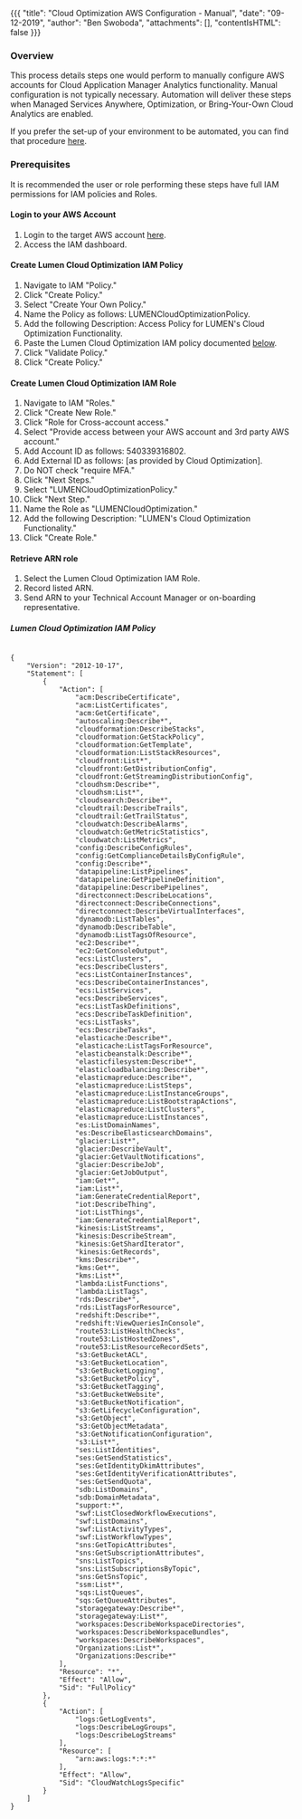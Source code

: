 {{{
  "title": "Cloud Optimization AWS Configuration - Manual",
  "date": "09-12-2019",
  "author": "Ben Swoboda",
  "attachments": [],
  "contentIsHTML": false
}}}

### Overview
This process details steps one would perform to manually configure AWS accounts for Cloud Application Manager Analytics functionality. Manual configuration is not typically necessary. Automation will deliver these steps when Managed Services Anywhere, Optimization, or Bring-Your-Own Cloud Analytics are enabled.

If you prefer the set-up of your environment to be automated, you can find that procedure [here](CloudApplicationManagerAnalyticsAWSSetup.md).

### Prerequisites
It is recommended the user or role performing these steps have full IAM permissions for IAM policies and Roles.

#### Login to your AWS Account
1. Login to the target AWS account [here](https://console.aws.amazon.com/iam).
2. Access the IAM dashboard.

#### Create Lumen Cloud Optimization IAM Policy
1. Navigate to IAM "Policy."
2. Click "Create Policy."
3. Select "Create Your Own Policy."
4. Name the Policy as follows: LUMENCloudOptimizationPolicy.
5. Add the following Description: Access Policy for LUMEN's Cloud Optimization Functionality.
6. Paste the Lumen Cloud Optimization IAM policy documented [below](#lumen-cloud-optimization-iam-policy).
7. Click "Validate Policy."
8. Click "Create Policy."

#### Create Lumen Cloud Optimization IAM Role
1. Navigate to IAM "Roles."
2. Click "Create New Role."
3. Click "Role for Cross-account access."
4. Select "Provide access between your AWS account and 3rd party AWS account."
5. Add Account ID as follows: 540339316802.
6. Add External ID as follows: [as provided by Cloud Optimization].
7. Do NOT check "require MFA."
8. Click "Next Steps."
9. Select "LUMENCloudOptimizationPolicy."
10. Click "Next Step."
11. Name the Role as "LUMENCloudOptimization."
12. Add the following Description: "LUMEN's Cloud Optimization Functionality."
13. Click "Create Role."

#### Retrieve ARN role
1. Select the Lumen Cloud Optimization IAM Role.
2. Record listed ARN.
3. Send ARN to your Technical Account Manager or on-boarding representative.


##### Lumen Cloud Optimization IAM Policy

```

{
    "Version": "2012-10-17",
    "Statement": [
        {
            "Action": [
                "acm:DescribeCertificate",
                "acm:ListCertificates",
                "acm:GetCertificate",
                "autoscaling:Describe*",
                "cloudformation:DescribeStacks",
                "cloudformation:GetStackPolicy",
                "cloudformation:GetTemplate",
                "cloudformation:ListStackResources",
                "cloudfront:List*",
                "cloudfront:GetDistributionConfig",
                "cloudfront:GetStreamingDistributionConfig",
                "cloudhsm:Describe*",
                "cloudhsm:List*",
                "cloudsearch:Describe*",
                "cloudtrail:DescribeTrails",
                "cloudtrail:GetTrailStatus",
                "cloudwatch:DescribeAlarms",
                "cloudwatch:GetMetricStatistics",
                "cloudwatch:ListMetrics",
                "config:DescribeConfigRules",
                "config:GetComplianceDetailsByConfigRule",
                "config:Describe*",
                "datapipeline:ListPipelines",
                "datapipeline:GetPipelineDefinition",
                "datapipeline:DescribePipelines",
                "directconnect:DescribeLocations",
                "directconnect:DescribeConnections",
                "directconnect:DescribeVirtualInterfaces",
                "dynamodb:ListTables",
                "dynamodb:DescribeTable",
                "dynamodb:ListTagsOfResource",
                "ec2:Describe*",
                "ec2:GetConsoleOutput",
                "ecs:ListClusters",
                "ecs:DescribeClusters",
                "ecs:ListContainerInstances",
                "ecs:DescribeContainerInstances",
                "ecs:ListServices",
                "ecs:DescribeServices",
                "ecs:ListTaskDefinitions",
                "ecs:DescribeTaskDefinition",
                "ecs:ListTasks",
                "ecs:DescribeTasks",
                "elasticache:Describe*",
                "elasticache:ListTagsForResource",
                "elasticbeanstalk:Describe*",
                "elasticfilesystem:Describe*",
                "elasticloadbalancing:Describe*",
                "elasticmapreduce:Describe*",
                "elasticmapreduce:ListSteps",
                "elasticmapreduce:ListInstanceGroups",
                "elasticmapreduce:ListBootstrapActions",
                "elasticmapreduce:ListClusters",
                "elasticmapreduce:ListInstances",
                "es:ListDomainNames",
                "es:DescribeElasticsearchDomains",
                "glacier:List*",
                "glacier:DescribeVault",
                "glacier:GetVaultNotifications",
                "glacier:DescribeJob",
                "glacier:GetJobOutput",
                "iam:Get*",
                "iam:List*",
                "iam:GenerateCredentialReport",
                "iot:DescribeThing",
                "iot:ListThings",
                "iam:GenerateCredentialReport",
                "kinesis:ListStreams",
                "kinesis:DescribeStream",
                "kinesis:GetShardIterator",
                "kinesis:GetRecords",
                "kms:Describe*",
                "kms:Get*",
                "kms:List*",
                "lambda:ListFunctions",
                "lambda:ListTags",
                "rds:Describe*",
                "rds:ListTagsForResource",
                "redshift:Describe*",
                "redshift:ViewQueriesInConsole",
                "route53:ListHealthChecks",
                "route53:ListHostedZones",
                "route53:ListResourceRecordSets",
                "s3:GetBucketACL",
                "s3:GetBucketLocation",
                "s3:GetBucketLogging",
                "s3:GetBucketPolicy",
                "s3:GetBucketTagging",
                "s3:GetBucketWebsite",
                "s3:GetBucketNotification",
                "s3:GetLifecycleConfiguration",
                "s3:GetObject",
                "s3:GetObjectMetadata",
                "s3:GetNotificationConfiguration",
                "s3:List*",
                "ses:ListIdentities",
                "ses:GetSendStatistics",
                "ses:GetIdentityDkimAttributes",
                "ses:GetIdentityVerificationAttributes",
                "ses:GetSendQuota",
                "sdb:ListDomains",
                "sdb:DomainMetadata",
                "support:*",
                "swf:ListClosedWorkflowExecutions",
                "swf:ListDomains",
                "swf:ListActivityTypes",
                "swf:ListWorkflowTypes",
                "sns:GetTopicAttributes",
                "sns:GetSubscriptionAttributes",
                "sns:ListTopics",
                "sns:ListSubscriptionsByTopic",
                "sns:GetSnsTopic",
                "ssm:List*",
                "sqs:ListQueues",
                "sqs:GetQueueAttributes",
                "storagegateway:Describe*",
                "storagegateway:List*",
                "workspaces:DescribeWorkspaceDirectories",
                "workspaces:DescribeWorkspaceBundles",
                "workspaces:DescribeWorkspaces",
                "Organizations:List*",
                "Organizations:Describe*"
            ],
            "Resource": "*",
            "Effect": "Allow",
            "Sid": "FullPolicy"
        },
        {
            "Action": [
                "logs:GetLogEvents",
                "logs:DescribeLogGroups",
                "logs:DescribeLogStreams"
            ],
            "Resource": [
                "arn:aws:logs:*:*:*"
            ],
            "Effect": "Allow",
            "Sid": "CloudWatchLogsSpecific"
        }
    ]
}

```
